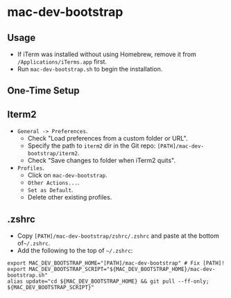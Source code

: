 # mac-dev-bootstrap

## Usage

- If iTerm was installed without using Homebrew, remove it from `/Applications/iTerms.app` first.
- Run `mac-dev-bootstrap.sh` to begin the installation.

## One-Time Setup

## Iterm2

- `General -> Preferences`.
    - Check "Load preferences from a custom folder or URL".
    - Specify the path to `iterm2` dir in the Git repo: `[PATH]/mac-dev-bootstrap/iterm2`.
    - Check "Save changes to folder when iTerm2 quits".
- `Profiles`.
    - Click on `mac-dev-bootstrap`.
    - `Other Actions...`.
    - `Set as Default`.
    - Delete other existing profiles.

## .zshrc

- Copy `[PATH]/mac-dev-bootstrap/zshrc/.zshrc` and paste at the bottom of`~/.zshrc`.
- Add the following to the top of `~/.zshrc`:

```shell script
export MAC_DEV_BOOTSTRAP_HOME="[PATH]/mac-dev-bootstrap" # Fix [PATH]!
export MAC_DEV_BOOTSTRAP_SCRIPT="${MAC_DEV_BOOTSTRAP_HOME}/mac-dev-bootstrap.sh"
alias update="cd ${MAC_DEV_BOOTSTRAP_HOME} && git pull --ff-only; ${MAC_DEV_BOOTSTRAP_SCRIPT}"
```